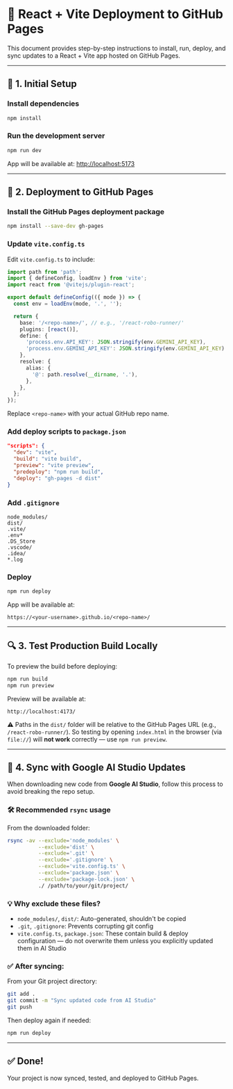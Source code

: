 
# 🚀 React + Vite Deployment to GitHub Pages

This document provides step-by-step instructions to install, run, deploy, and sync updates to a React + Vite app hosted on GitHub Pages.

---

## 🔧 1. Initial Setup

### Install dependencies

```bash
npm install
```

### Run the development server

```bash
npm run dev
```

App will be available at: [http://localhost:5173](http://localhost:5173)

---

## 🚀 2. Deployment to GitHub Pages

### Install the GitHub Pages deployment package

```bash
npm install --save-dev gh-pages
```

### Update `vite.config.ts`

Edit `vite.config.ts` to include:

```ts
import path from 'path';
import { defineConfig, loadEnv } from 'vite';
import react from '@vitejs/plugin-react';

export default defineConfig(({ mode }) => {
  const env = loadEnv(mode, '.', '');

  return {
    base: '/<repo-name>/', // e.g., '/react-robo-runner/'
    plugins: [react()],
    define: {
      'process.env.API_KEY': JSON.stringify(env.GEMINI_API_KEY),
      'process.env.GEMINI_API_KEY': JSON.stringify(env.GEMINI_API_KEY)
    },
    resolve: {
      alias: {
        '@': path.resolve(__dirname, '.'),
      },
    },
  };
});
```

Replace `<repo-name>` with your actual GitHub repo name.

### Add deploy scripts to `package.json`

```json
"scripts": {
  "dev": "vite",
  "build": "vite build",
  "preview": "vite preview",
  "predeploy": "npm run build",
  "deploy": "gh-pages -d dist"
}
```

### Add `.gitignore`

```gitignore
node_modules/
dist/
.vite/
.env*
.DS_Store
.vscode/
.idea/
*.log
```

### Deploy

```bash
npm run deploy
```

App will be available at:
```
https://<your-username>.github.io/<repo-name>/
```

---

## 🔍 3. Test Production Build Locally

To preview the build before deploying:

```bash
npm run build
npm run preview
```

Preview will be available at:
```
http://localhost:4173/
```

⚠️ Paths in the `dist/` folder will be relative to the GitHub Pages URL (e.g., `/react-robo-runner/`). So testing by opening `index.html` in the browser (via `file://`) will **not work** correctly — use `npm run preview`.

---

## 🔁 4. Sync with Google AI Studio Updates

When downloading new code from **Google AI Studio**, follow this process to avoid breaking the repo setup.

### 🛠 Recommended `rsync` usage

From the downloaded folder:

```bash
rsync -av --exclude='node_modules' \
          --exclude='dist' \
          --exclude='.git' \
          --exclude='.gitignore' \
          --exclude='vite.config.ts' \
          --exclude='package.json' \
          --exclude='package-lock.json' \
          ./ /path/to/your/git/project/
```

### 💡 Why exclude these files?

- `node_modules/`, `dist/`: Auto-generated, shouldn't be copied
- `.git`, `.gitignore`: Prevents corrupting git config
- `vite.config.ts`, `package.json`: These contain build & deploy configuration — do not overwrite them unless you explicitly updated them in AI Studio

### ✅ After syncing:

From your Git project directory:

```bash
git add .
git commit -m "Sync updated code from AI Studio"
git push
```

Then deploy again if needed:

```bash
npm run deploy
```

---

## ✅ Done!

Your project is now synced, tested, and deployed to GitHub Pages.
